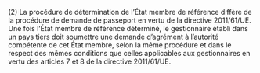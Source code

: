 (2) La procédure de détermination de l’État membre de référence diffère de la procédure de demande de passeport en vertu de la directive 2011/61/UE. Une fois l’État membre de référence déterminé, le gestionnaire établi dans un pays tiers doit soumettre une demande d’agrément à l’autorité compétente de cet État membre, selon la même procédure et dans le respect des mêmes conditions que celles applicables aux gestionnaires en vertu des articles 7 et 8 de la directive 2011/61/UE.